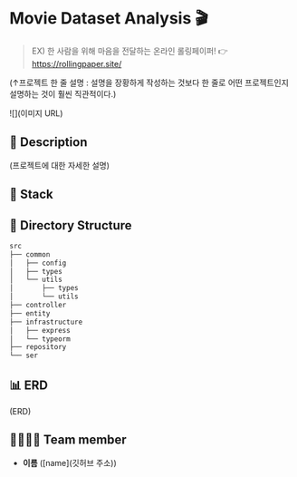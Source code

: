
# Movie Dataset Analysis 🎬

> EX) 한 사람을 위해 마음을 전달하는 온라인 롤링페이퍼! 👉 https://rollingpaper.site/

(↑프로젝트 한 줄 설명 : 설명을 장황하게 작성하는 것보다 한 줄로 어떤 프로젝트인지 설명하는 것이 훨씬 직관적이다.)

![](이미지 URL)


## 📖 Description
(프로젝트에 대한 자세한 설명)

## 🔧 Stack

## 📂 Directory Structure

```markdown
src
├── common
│   ├── config
│   ├── types
│   └── utils
│       ├── types
│       └── utils
├── controller
├── entity
├── infrastructure
│   ├── express
│   └── typeorm
├── repository
└── ser
```

## 📊 ERD
(ERD)
![]()

## 👨‍👩‍👧‍👦 Team member
*  **이름** ([name](깃허브 주소))